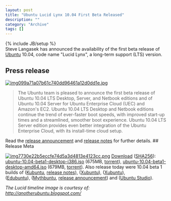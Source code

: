 ```yaml
--- 
layout: post 
title: "Ubuntu Lucid Lynx 10.04 First Beta Released"
description: ""
category: "Archive"
tags: []
---
```

{% include JB/setup %}  
Steve Langasek has announced the availability of the first beta release of <a href="ubuntu">Ubuntu</a> 10.04, code name "Lucid Lynx", a long-term support (LTS) version.
## Press release

<a href="http://cdn.phun-ky.net/img/blog/img099a71a07b61c740dd96461a12d0dd1e.jpg" rel="lightbox[article]" title=""><img class="reflect rheight15" src="http://cdn.phun-ky.net/img/blog/img099a71a07b61c740dd96461a12d0dd1e.jpg" alt="img099a71a07b61c740dd96461a12d0dd1e.jpg" title="" /></a>
<blockquote>The Ubuntu team is pleased to announce the first beta release of Ubuntu 10.04 LTS Desktop, Server, and Netbook editions and of Ubuntu 10.04 Server for Ubuntu Enterprise Cloud (UEC) 
and Amazon's EC2. Ubuntu 10.04 LTS Desktop and Netbook editions continue the trend of ever-faster boot speeds, with improved start-up times and a streamlined, smoother boot experience. Ubuntu 10.04 LTS Server edition provides even better integration of the Ubuntu Enterprise Cloud, with its install-time cloud setup.</blockquote> 
Read the <a href="https://lists.ubuntu.com/archives/ubuntu-announce/2010-March/000129.html">release announcement</a> and <a href="http://www.ubuntu.com/testing/lucid/beta1">release notes</a> for further details. 
## Release Meta

<a href="http://cdn.phun-ky.net/img/blog/img7730e22b5eccfe74d5a3d4813e4123cc.png" rel="lightbox[article]" title=""><img class="reflect rheight15" src="http://cdn.phun-ky.net/img/blog/img7730e22b5eccfe74d5a3d4813e4123cc.png" alt="img7730e22b5eccfe74d5a3d4813e4123cc.png" title="" /></a>
<a href="http://www.ubuntu.com/testing/lucid/beta1#Download">Download</a> (<a href="http://releases.ubuntu.com/releases/10.04/SHA256SUMS">SHA256</a>): 
<a href="http://releases.ubuntu.com/releases/10.04/ubuntu-10.04-beta1-desktop-i386.iso">ubuntu-10.04-beta1-desktop-i386.iso</a> (675MB, 
<a href="http://releases.ubuntu.com/releases/10.04/ubuntu-10.04-beta1-desktop-i386.iso.torrent">torrent</a>), 
<a href="http://releases.ubuntu.com/releases/10.04/ubuntu-10.04-beta1-desktop-amd64.iso">ubuntu-10.04-beta1-desktop-amd64.iso</a> (679MB, 
<a href="http://releases.ubuntu.com/releases/10.04/ubuntu-10.04-beta1-desktop-amd64.iso.torrent">torrent</a>). Also release today were 10.04 beta 1 builds of 
(<a href="http://releases.ubuntu.com/kubuntu/10.04">Kubuntu</a>, <a href="https://wiki.kubuntu.org/LucidLynx/Beta1/Kubuntu">release notes</a>), 
(<a href="http://cdimage.ubuntu.com/xubuntu/releases/lucid/beta-1/">Xubuntu</a>), 
(<a href="http://cdimage.ubuntu.com/xubuntu/releases/lucid/beta-1/">Xubuntu</a>),  
(<a href="http://cdimage.ubuntu.com/edubuntu/releases/lucid/beta-1/">Edubuntu</a>), 
(<a href="http://cdimage.ubuntu.com/mythbuntu/releases/lucid/beta-1/">Mythbuntu</a>, <a href="http://www.mythbuntu.org/10.04/beta1">release announcement</a>) and (<a href="http://cdimage.ubuntu.com/ubuntustudio/releases/lucid/beta-1/">Ubuntu Studio</a>).




<em>The Lucid timeline image is courtesy of: <a href="http://anotherubuntu.blogspot.com/">http://anotherubuntu.blogspot.com/</a></em>
